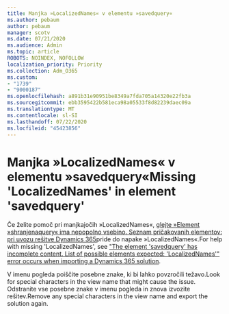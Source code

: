```yaml
---
title: Manjka »LocalizedNames« v elementu »savedquery«
ms.author: pebaum
author: pebaum
manager: scotv
ms.date: 07/21/2020
ms.audience: Admin
ms.topic: article
ROBOTS: NOINDEX, NOFOLLOW
localization_priority: Priority
ms.collection: Adm_O365
ms.custom:
- "1739"
- "9000187"
ms.openlocfilehash: a891b31e90951be8349a7fda705a14320e22fb3a
ms.sourcegitcommit: ebb3595422b581eca98a05533f8d82239daec09a
ms.translationtype: MT
ms.contentlocale: sl-SI
ms.lasthandoff: 07/22/2020
ms.locfileid: "45423856"
---
```

# <a name="missing-localizednames-in-element-savedquery"></a><span data-ttu-id="88527-102">Manjka »LocalizedNames« v elementu »savedquery«</span><span class="sxs-lookup"><span data-stu-id="88527-102">Missing 'LocalizedNames' in element 'savedquery'</span></span>

<span data-ttu-id="88527-103">Če želite pomoč pri manjkajočih »LocalizedNames«, [glejte »Element »shranjenaquery« ima nepopolno vsebino. Seznam pričakovanih elementov: pri uvozu rešitve Dynamics 365](https://support.microsoft.com/help/4463330/the-element-savedquery-has-incomplete-content-list-of-possible-element)pride do napake »LocalizedNames«.</span><span class="sxs-lookup"><span data-stu-id="88527-103">For help with missing 'LocalizedNames', see ["The element 'savedquery' has incomplete content. List of possible elements expected: 'LocalizedNames'" error occurs when importing a Dynamics 365 solution](https://support.microsoft.com/help/4463330/the-element-savedquery-has-incomplete-content-list-of-possible-element).</span></span>

<span data-ttu-id="88527-104">V imenu pogleda poiščite posebne znake, ki bi lahko povzročili težavo.</span><span class="sxs-lookup"><span data-stu-id="88527-104">Look for special characters in the view name that might cause the issue.</span></span> <span data-ttu-id="88527-105">Odstranite vse posebne znake v imenu pogleda in znova izvozite rešitev.</span><span class="sxs-lookup"><span data-stu-id="88527-105">Remove any special characters in the view name and export the solution again.</span></span>